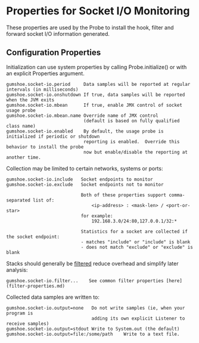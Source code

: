 Properties for Socket I/O Monitoring
====================================

These properties are used by the Probe to install the hook, filter and forward socket I/O information generated.

Configuration Properties
------------------------

Initialization can use system properties by calling Probe.initialize() or with an explicit Properties argument.

    gumshoe.socket-io.period     Data samples will be reported at regular intervals (in milliseconds)
    gumshoe.socket-io.onshutdown If true, data samples will be reported when the JVM exits
    gumshoe.socket-io.mbean      If true, enable JMX control of socket usage probe
    gumshoe.socket-io.mbean.name Override name of JMX control
                                 (default is based on fully qualified class name) 
    gumshoe.socket-io.enabled    By default, the usage probe is initialized if periodic or shutdown
                                 reporting is enabled.  Override this behavior to install the probe
                                 now but enable/disable the reporting at another time.

Collection may be limited to certain networks, systems or ports: 
                              
    gumshoe.socket-io.include   Socket endpoints to monitor 
    gumshoe.socket-io.exclude   Socket endpoints not to monitor
    
                                Both of these properties support comma-separated list of: 
                                    <ip-address> : <mask-len> / <port-or-star>  
                                for example:
                                    192.168.3.0/24:80,127.0.0.1/32:*
                                    
                                Statistics for a socket are collected if the socket endpoint:
                                - matches "include" or "include" is blank
                                - does not match "exclude" or "exclude" is blank
         
Stacks should generally be [filtered](filters.md) reduce overhead and simplify later analysis:
                                
    gumshoe.socket-io.filter...    See common filter properties [here](filter-properties.md) 

Collected data samples are written to:

    gumshoe.socket-io.output=none   Do not write samples (ie, when your program is
                                    adding its own explicit Listener to receive samples)
    gumshoe.socket-io.output=stdout Write to System.out (the default)
    gumshoe.socket-io.output=file:/some/path    Write to a text file.
